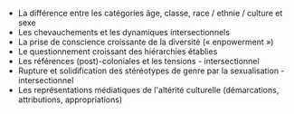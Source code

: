 - La différence entre les catégories âge, classe, race / ethnie / culture et sexe
- Les chevauchements et les dynamiques intersectionnels
- La prise de conscience croissante de la diversité (« enpowerment »)
- Le questionnement croissant des hiérarchies établies
- Les références (post)-coloniales et les tensions - intersectionnel
- Rupture et solidification des stéréotypes de genre par la sexualisation - intersectionnel
- Les représentations médiatiques de l'altérité culturelle (démarcations, attributions, appropriations)
